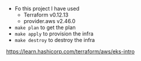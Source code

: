 - Fo this project I have used
	- Terraform v0.12.13
	- provider.aws v2.46.0
- `make plan` to get the plan
- `make apply` to provision the infra
- `make destroy` to destroy the infra


https://learn.hashicorp.com/terraform/aws/eks-intro